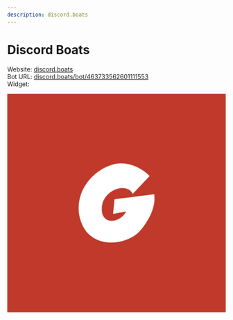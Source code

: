 ```yaml
---
description: discord.boats
---
```


# Discord Boats

Website: [discord.boats](https://discord.boats)  
Bot URL: [discord.boats/bot/463733562601111553](https://discord.boats/bot/463733562601111553)  
Widget:

![](../.gitbook/assets/53fb512afe1b75673cf6931152c037fa.png)

